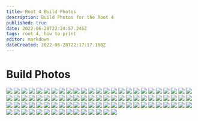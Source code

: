 ```yaml
---
title: Root 4 Build Photos
description: Build Photos for the Root 4
published: true
date: 2022-06-28T22:24:57.245Z
tags: root 4, how to print
editor: markdown
dateCreated: 2022-06-28T22:17:17.168Z
---
```


# Build Photos
<img src="https://raw.githubusercontent.com/RootCNC/Root-3-CNC/master/Media/Docs/Build-Images/ex_20200223_233538.jpg width=600">
<img src="https://raw.githubusercontent.com/RootCNC/Root-3-CNC/master/Media/Docs/Build-Images/ex_20200314_184652.jpg width=600">
<img src="https://raw.githubusercontent.com/RootCNC/Root-3-CNC/master/Media/Docs/Build-Images/ex_20200316_212547.jpg width=600">
<img src="https://raw.githubusercontent.com/RootCNC/Root-3-CNC/master/Media/Docs/Build-Images/ex_20200316_212830.jpg width=600">
<img src="https://raw.githubusercontent.com/RootCNC/Root-3-CNC/master/Media/Docs/Build-Images/ex_20200321_174859.jpg width=600">
<img src="https://raw.githubusercontent.com/RootCNC/Root-3-CNC/master/Media/Docs/Build-Images/ex_20200321_174901.jpg width=600">
<img src="https://raw.githubusercontent.com/RootCNC/Root-3-CNC/master/Media/Docs/Build-Images/ex_20200322_124005.jpg width=600">
<img src="https://raw.githubusercontent.com/RootCNC/Root-3-CNC/master/Media/Docs/Build-Images/ex_20200322_124026.jpg width=600">
<img src="https://raw.githubusercontent.com/RootCNC/Root-3-CNC/master/Media/Docs/Build-Images/ex_20200326_210328.jpg width=600">
<img src="https://raw.githubusercontent.com/RootCNC/Root-3-CNC/master/Media/Docs/Build-Images/ex_20200328_194838.jpg width=600">
<img src="https://raw.githubusercontent.com/RootCNC/Root-3-CNC/master/Media/Docs/Build-Images/ex_20200328_194847.jpg width=600">
<img src="https://raw.githubusercontent.com/RootCNC/Root-3-CNC/master/Media/Docs/Build-Images/ex_20200328_194858.jpg width=600">
<img src="https://raw.githubusercontent.com/RootCNC/Root-3-CNC/master/Media/Docs/Build-Images/ex_20200328_231057.jpg width=600">
<img src="https://raw.githubusercontent.com/RootCNC/Root-3-CNC/master/Media/Docs/Build-Images/ex_20200328_231105.jpg width=600">
<img src="https://raw.githubusercontent.com/RootCNC/Root-3-CNC/master/Media/Docs/Build-Images/ex_20200328_231113.jpg width=600">
<img src="https://raw.githubusercontent.com/RootCNC/Root-3-CNC/master/Media/Docs/Build-Images/ex_20200328_231127.jpg width=600">
<img src="https://raw.githubusercontent.com/RootCNC/Root-3-CNC/master/Media/Docs/Build-Images/ex_20200328_231132.jpg width=600">
<img src="https://raw.githubusercontent.com/RootCNC/Root-3-CNC/master/Media/Docs/Build-Images/ex_20200328_231137.jpg width=600">
<img src="https://raw.githubusercontent.com/RootCNC/Root-3-CNC/master/Media/Docs/Build-Images/ex_20200331_230155.jpg width=600">
<img src="https://raw.githubusercontent.com/RootCNC/Root-3-CNC/master/Media/Docs/Build-Images/ex_20200331_230206.jpg width=600">
<img src="https://raw.githubusercontent.com/RootCNC/Root-3-CNC/master/Media/Docs/Build-Images/ex_20200331_230207.jpg width=600">
<img src="https://raw.githubusercontent.com/RootCNC/Root-3-CNC/master/Media/Docs/Build-Images/ex_20200331_230228.jpg width=600">
<img src="https://raw.githubusercontent.com/RootCNC/Root-3-CNC/master/Media/Docs/Build-Images/ex_20200404_182113.jpg width=600">
<img src="https://raw.githubusercontent.com/RootCNC/Root-3-CNC/master/Media/Docs/Build-Images/ex_20200404_183639.jpg width=600">
<img src="https://raw.githubusercontent.com/RootCNC/Root-3-CNC/master/Media/Docs/Build-Images/ex_20200404_183647.jpg width=600">
<img src="https://raw.githubusercontent.com/RootCNC/Root-3-CNC/master/Media/Docs/Build-Images/ex_20200404_183648.jpg width=600">
<img src="https://raw.githubusercontent.com/RootCNC/Root-3-CNC/master/Media/Docs/Build-Images/ex_20200404_183659.jpg width=600">
<img src="https://raw.githubusercontent.com/RootCNC/Root-3-CNC/master/Media/Docs/Build-Images/ex_20200404_183707.jpg width=600">
<img src="https://raw.githubusercontent.com/RootCNC/Root-3-CNC/master/Media/Docs/Build-Images/ex_20200404_183710.jpg width=600">
<img src="https://raw.githubusercontent.com/RootCNC/Root-3-CNC/master/Media/Docs/Build-Images/ex_20200404_183728.jpg width=600">
<img src="https://raw.githubusercontent.com/RootCNC/Root-3-CNC/master/Media/Docs/Build-Images/ex_20200404_183729.jpg width=600">
<img src="https://raw.githubusercontent.com/RootCNC/Root-3-CNC/master/Media/Docs/Build-Images/ex_20200404_183739.jpg width=600">
<img src="https://raw.githubusercontent.com/RootCNC/Root-3-CNC/master/Media/Docs/Build-Images/ex_20200404_183752.jpg width=600">
<img src="https://raw.githubusercontent.com/RootCNC/Root-3-CNC/master/Media/Docs/Build-Images/ex_20200404_183800.jpg width=600">
<img src="https://raw.githubusercontent.com/RootCNC/Root-3-CNC/master/Media/Docs/Build-Images/ex_20200404_183806.jpg width=600">
<img src="https://raw.githubusercontent.com/RootCNC/Root-3-CNC/master/Media/Docs/Build-Images/ex_20200404_183808.jpg width=600">
<img src="https://raw.githubusercontent.com/RootCNC/Root-3-CNC/master/Media/Docs/Build-Images/ex_20200409_100746.jpg width=600">
<img src="https://raw.githubusercontent.com/RootCNC/Root-3-CNC/master/Media/Docs/Build-Images/ex_20200409_231110.jpg width=600">
<img src="https://raw.githubusercontent.com/RootCNC/Root-3-CNC/master/Media/Docs/Build-Images/ex_20200409_231115.jpg width=600">
<img src="https://raw.githubusercontent.com/RootCNC/Root-3-CNC/master/Media/Docs/Build-Images/ex_20200409_231116.jpg width=600">
<img src="https://raw.githubusercontent.com/RootCNC/Root-3-CNC/master/Media/Docs/Build-Images/ex_20200409_231131.jpg width=600">
<img src="https://raw.githubusercontent.com/RootCNC/Root-3-CNC/master/Media/Docs/Build-Images/ex_20200414_214219.jpg width=600">
<img src="https://raw.githubusercontent.com/RootCNC/Root-3-CNC/master/Media/Docs/Build-Images/ex_20200414_215058.jpg width=600">
<img src="https://raw.githubusercontent.com/RootCNC/Root-3-CNC/master/Media/Docs/Build-Images/ex_20200414_215108.jpg width=600">
<img src="https://raw.githubusercontent.com/RootCNC/Root-3-CNC/master/Media/Docs/Build-Images/ex_20200414_215118.jpg width=600">
<img src="https://raw.githubusercontent.com/RootCNC/Root-3-CNC/master/Media/Docs/Build-Images/ex_20200414_215123.jpg width=600">
<img src="https://raw.githubusercontent.com/RootCNC/Root-3-CNC/master/Media/Docs/Build-Images/ex_20200414_215136.jpg width=600">
<img src="https://raw.githubusercontent.com/RootCNC/Root-3-CNC/master/Media/Docs/Build-Images/ex_20200414_215142.jpg width=600">
<img src="https://raw.githubusercontent.com/RootCNC/Root-3-CNC/master/Media/Docs/Build-Images/ex_20200418_225942.jpg width=600">
<img src="https://raw.githubusercontent.com/RootCNC/Root-3-CNC/master/Media/Docs/Build-Images/ex_20200418_230010.jpg width=600">
<img src="https://raw.githubusercontent.com/RootCNC/Root-3-CNC/master/Media/Docs/Build-Images/ex_20200418_230012.jpg width=600">
<img src="https://raw.githubusercontent.com/RootCNC/Root-3-CNC/master/Media/Docs/Build-Images/ex_20200418_230024.jpg width=600">
<img src="https://raw.githubusercontent.com/RootCNC/Root-3-CNC/master/Media/Docs/Build-Images/ex_20200418_230030.jpg width=600">
<img src="https://raw.githubusercontent.com/RootCNC/Root-3-CNC/master/Media/Docs/Build-Images/ex_20200418_230031.jpg width=600">
<img src="https://raw.githubusercontent.com/RootCNC/Root-3-CNC/master/Media/Docs/Build-Images/ex_20200418_230036.jpg width=600">
<img src="https://raw.githubusercontent.com/RootCNC/Root-3-CNC/master/Media/Docs/Build-Images/ex_20200418_230600.jpg width=600">
<img src="https://raw.githubusercontent.com/RootCNC/Root-3-CNC/master/Media/Docs/Build-Images/ex_20200418_230610.jpg width=600">
<img src="https://raw.githubusercontent.com/RootCNC/Root-3-CNC/master/Media/Docs/Build-Images/ex_20200418_230633.jpg width=600">
<img src="https://raw.githubusercontent.com/RootCNC/Root-3-CNC/master/Media/Docs/Build-Images/ex_20200420_232004.jpg width=600">
<img src="https://raw.githubusercontent.com/RootCNC/Root-3-CNC/master/Media/Docs/Build-Images/ex_20200421_214513.jpg width=600">
<img src="https://raw.githubusercontent.com/RootCNC/Root-3-CNC/master/Media/Docs/Build-Images/ex_20200421_214524.jpg width=600">
<img src="https://raw.githubusercontent.com/RootCNC/Root-3-CNC/master/Media/Docs/Build-Images/ex_20200425_120847.jpg width=600">
<img src="https://raw.githubusercontent.com/RootCNC/Root-3-CNC/master/Media/Docs/Build-Images/ex_20200425_233534.jpg width=600">
<img src="https://raw.githubusercontent.com/RootCNC/Root-3-CNC/master/Media/Docs/Build-Images/ex_20200426_211325.jpg width=600">
<img src="https://raw.githubusercontent.com/RootCNC/Root-3-CNC/master/Media/Docs/Build-Images/ex_20200426_211345.jpg width=600">
<img src="https://raw.githubusercontent.com/RootCNC/Root-3-CNC/master/Media/Docs/Build-Images/ex_20200427_173236.jpg width=600">
<img src="https://raw.githubusercontent.com/RootCNC/Root-3-CNC/master/Media/Docs/Build-Images/ex_20200427_173238.jpg width=600">
<img src="https://raw.githubusercontent.com/RootCNC/Root-3-CNC/master/Media/Docs/Build-Images/ex_20200427_210440.jpg width=600">
<img src="https://raw.githubusercontent.com/RootCNC/Root-3-CNC/master/Media/Docs/Build-Images/ex_20200427_210448.jpg width=600">
<img src="https://raw.githubusercontent.com/RootCNC/Root-3-CNC/master/Media/Docs/Build-Images/ex_20200501_231031.jpg width=600">
<img src="https://raw.githubusercontent.com/RootCNC/Root-3-CNC/master/Media/Docs/Build-Images/ex_20200510_193918.jpg width=600">
<img src="https://raw.githubusercontent.com/RootCNC/Root-3-CNC/master/Media/Docs/Build-Images/ex_20200516_152735.jpg width=600">
<img src="https://raw.githubusercontent.com/RootCNC/Root-3-CNC/master/Media/Docs/Build-Images/ex_20200524_152319.jpg width=600">
<img src="https://raw.githubusercontent.com/RootCNC/Root-3-CNC/master/Media/Docs/Build-Images/ex_20200524_152337.jpg width=600">
<img src="https://raw.githubusercontent.com/RootCNC/Root-3-CNC/master/Media/Docs/Build-Images/ex_20200526_210733.jpg width=600">
<img src="https://raw.githubusercontent.com/RootCNC/Root-3-CNC/master/Media/Docs/Build-Images/ex_20200530_172729.jpg width=600">
<img src="https://raw.githubusercontent.com/RootCNC/Root-3-CNC/master/Media/Docs/Build-Images/ex_20200530_225621.jpg width=600">
<img src="https://raw.githubusercontent.com/RootCNC/Root-3-CNC/master/Media/Docs/Build-Images/ex_20200530_225719.jpg width=600">
<img src="https://raw.githubusercontent.com/RootCNC/Root-3-CNC/master/Media/Docs/Build-Images/ex_20200530_225725.jpg width=600">
<img src="https://raw.githubusercontent.com/RootCNC/Root-3-CNC/master/Media/Docs/Build-Images/ex_20200530_231858.jpg width=600">
<img src="https://raw.githubusercontent.com/RootCNC/Root-3-CNC/master/Media/Docs/Build-Images/ex_20200531_141811.jpg width=600">
<img src="https://raw.githubusercontent.com/RootCNC/Root-3-CNC/master/Media/Docs/Build-Images/ex_20200604_193508.jpg width=600">
<img src="https://raw.githubusercontent.com/RootCNC/Root-3-CNC/master/Media/Docs/Build-Images/ex_20200610_220024.jpg width=600">
<img src="https://raw.githubusercontent.com/RootCNC/Root-3-CNC/master/Media/Docs/Build-Images/ex_20200610_220032.jpg width=600">
<img src="https://raw.githubusercontent.com/RootCNC/Root-3-CNC/master/Media/Docs/Build-Images/ex_20200612_110130.jpg width=600">
<img src="https://raw.githubusercontent.com/RootCNC/Root-3-CNC/master/Media/Docs/Build-Images/ex_IMG_0320.jpg width=600">
<img src="https://raw.githubusercontent.com/RootCNC/Root-3-CNC/master/Media/Docs/Build-Images/ex_IMG_0326.jpg width=600">
<img src="https://raw.githubusercontent.com/RootCNC/Root-3-CNC/master/Media/Docs/Build-Images/ex_IMG_0335.jpg width=600">
<img src="https://raw.githubusercontent.com/RootCNC/Root-3-CNC/master/Media/Docs/Build-Images/ex_IMG_0337.jpg width=600">
<img src="https://raw.githubusercontent.com/RootCNC/Root-3-CNC/master/Media/Docs/Build-Images/ex_IMG_0338.jpg width=600">
